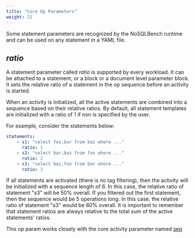 ```yaml
---
title: "Core Op Parameters"
weight: 21
---
```


Some statement parameters are recognized by the NoSQLBench runtime and can
be used on any statement in a YAML file.

## *ratio*

A statement parameter called _ratio_ is supported by every workload. It
can be attached to a statement, or a block or a document level parameter
block. It sets the relative ratio of a statement in the op sequence before
an activity is started.

When an activity is initialized, all the active statements are combined
into a sequence based on their relative ratios. By default, all statement
templates are initialized with a ratio of 1 if non is specified by the
user.

For example, consider the statements below:

```yaml
statements:
    - s1: "select foo,bar from baz where ..."
      ratio: 1
    - s2: "select bar,baz from foo where ..."
      ratio: 2
    - s3: "select baz,foo from bar where ..."
      ratio: 3
```

If all statements are activated (there is no tag filtering), then the
activity will be initialized with a sequence length of 6. In this case,
the relative ratio of statement "s3" will be 50% overall. If you filtered
out the first statement, then the sequence would be 5 operations long. In
this case, the relative ratio of statement "s3" would be 60% overall. It
is important to remember that statement ratios are always relative to the
total sum of the active statements' ratios.

This op param works closely with the core activity parameter named [seq](../core-activity-parameters/#seq) 

